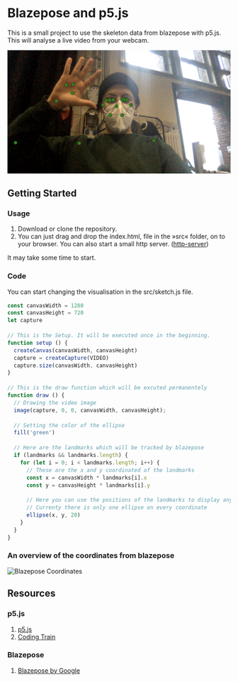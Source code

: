 # Blazepose and p5.js

This is a small project to use the skeleton data from blazepose with p5.js. This will analyse a live video from your webcam.

![Sample Image](img/sample.png)

## Getting Started

### Usage

1. Download or clone the repository. 
2. You can just drag and drop the index.html, file in the »src« folder, on to your browser. You can also start a small http server. ([http-server](https://www.npmjs.com/package/http-server)) 

It may take some time to start.

### Code

You can start changing the visualisation in the src/sketch.js file.

```javascript
const canvasWidth = 1280
const canvasHeight = 720
let capture

// This is the Setup. It will be executed once in the beginning.
function setup () {
  createCanvas(canvasWidth, canvasHeight)
  capture = createCapture(VIDEO)
  capture.size(canvasWidth, canvasHeight)
}

// This is the draw function which will be excuted permanentely
function draw () {
  // Drawing the video image  
  image(capture, 0, 0, canvasWidth, canvasHeight);
  
  // Setting the color of the ellipse
  fill('green')
  
  // Here are the landmarks which will be tracked by blazepose
  if (landmarks && landmarks.length) {
    for (let i = 0; i < landmarks.length; i++) {
      // These are the x and y coordinated of the landmarks  
      const x = canvasWidth * landmarks[i].x
      const y = canvasHeight * landmarks[i].y
       
      // Here you can use the positions of the landmarks to display anything. 
      // Currenty there is only one ellipse on every coordinate
      ellipse(x, y, 20)
    }
  }
}
```

### An overview of the coordinates from blazepose

![Blazepose Coordinates](https://google.github.io/mediapipe/images/mobile/pose_tracking_full_body_landmarks.png)

## Resources

### p5.js

1. [p5.js](https://p5js.org/)
2. [Coding Train](https://www.youtube.com/channel/UCvjgXvBlbQiydffZU7m1_aw)

### Blazepose

1. [Blazepose by Google](https://google.github.io/mediapipe/solutions/pose.html)
